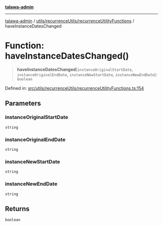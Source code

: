[**talawa-admin**](../../../../README.md)

***

[talawa-admin](../../../../README.md) / [utils/recurrenceUtils/recurrenceUtilityFunctions](../README.md) / haveInstanceDatesChanged

# Function: haveInstanceDatesChanged()

> **haveInstanceDatesChanged**(`instanceOriginalStartDate`, `instanceOriginalEndDate`, `instanceNewStartDate`, `instanceNewEndDate`): `boolean`

Defined in: [src/utils/recurrenceUtils/recurrenceUtilityFunctions.ts:154](https://github.com/gautam-divyanshu/talawa-admin/blob/cfee07d9592eee1569f258baf49181c393e48f1b/src/utils/recurrenceUtils/recurrenceUtilityFunctions.ts#L154)

## Parameters

### instanceOriginalStartDate

`string`

### instanceOriginalEndDate

`string`

### instanceNewStartDate

`string`

### instanceNewEndDate

`string`

## Returns

`boolean`
